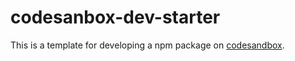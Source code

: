 # codesanbox-dev-starter

This is a template for developing a npm package on [codesandbox](https://codesandbox.io/).
